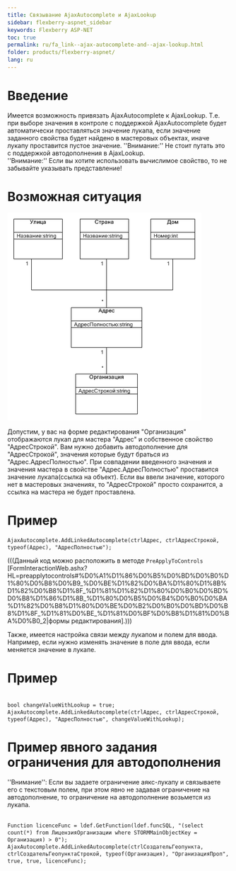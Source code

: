 ```yaml
---
title: Связывание AjaxAutocomplete и AjaxLookup
sidebar: flexberry-aspnet_sidebar
keywords: Flexberry ASP-NET
toc: true
permalink: ru/fa_link--ajax-autocomplete-and--ajax-lookup.html
folder: products/flexberry-aspnet/
lang: ru
---
```


# Введение
Имеется возможность привязать AjaxAutocomplete к AjaxLookup. Т.е. при выборе значения в контроле с поддержкой AjaxAutocomplete будет автоматически проставляться значение лукапа, если значение заданного свойства будет найдено в мастеровых объектах, иначе лукапу проставится пустое значение.
''Внимание:'' Не стоит путать это с поддержкой автодополнения в AjaxLookup.
<br />
''Внимание:'' Если вы хотите использовать вычислимое свойство, то не забывайте указывать представление!

# Возможная ситуация

![](/images/pages/img/CaseberryWeb/LinkAutocomplete.PNG)

Допустим, у вас на форме редактирования "Организация" отображаются лукап для мастера "Адрес" и собственное свойство "АдресСтрокой". Вам нужно добавить автодополнение для "АдресСтрокой", значения которые будут браться из "Адрес.АдресПолностью". При совпадении введенного значения и значения мастера в свойстве "Адрес.АдресПолностью" проставится значение лукапа(ссылка на объект). Если вы ввели значение, которого нет в мастеровых значениях, то "АдресСтрокой" просто сохранится, а ссылка на мастера не будет проставлена.

# Пример
```
AjaxAutocomplete.AddLinkedAutocomplete(ctrlАдрес, ctrlАдресСтрокой, typeof(Адрес), "АдресПолностью");
```

(((<msg type=note>Данный код можно расположить в методе `PreApplyToControls` [FormInteractionWeb.ashx?HL=preapplytocontrols#%D0%A1%D1%86%D0%B5%D0%BD%D0%B0%D1%80%D0%B8%D0%B9_%D0%BE%D1%82%D0%BA%D1%80%D1%8B%D1%82%D0%B8%D1%8F_%D1%81%D1%82%D1%80%D0%B0%D0%BD%D0%B8%D1%86%D1%8B_%D1%80%D0%B5%D0%B4%D0%B0%D0%BA%D1%82%D0%B8%D1%80%D0%BE%D0%B2%D0%B0%D0%BD%D0%B8%D1%8F_%D1%81%D0%BE_%D1%81%D0%BF%D0%B8%D1%81%D0%BA%D0%B0_2|формы редактирования].</msg>)))

Также, имеется настройка связи между лукапом и полем для ввода. Например, если нужно изменять значение в поле для ввода, если меняется значение в лукапе.

# Пример
```

bool changeValueWithLookup = true;
AjaxAutocomplete.AddLinkedAutocomplete(ctrlАдрес, ctrlАдресСтрокой, typeof(Адрес), "АдресПолностью", changeValueWithLookup);
```


# Пример явного задания ограничения для автодополнения
''Внимание'': Если вы задаете ограничение аякс-лукапу и связываете его с текстовым полем, при этом явно не задавая ограничение на автодополнение, то ограничение на автодополнение возьмется из лукапа.

```

Function licenceFunc = ldef.GetFunction(ldef.funcSQL, "(select count(*) from ЛицензияОрганизации where STORMMainObjectKey = Организация) > 0");
AjaxAutocomplete.AddLinkedAutocomplete(ctrlСоздательГеопункта, ctrlСоздательГеопунктаСтрокой, typeof(Организация), "ОрганизацияПроп",  true, true, licenceFunc);
```
<br />
